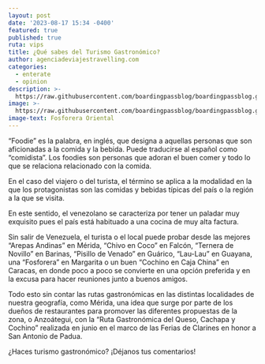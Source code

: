```yaml
---
layout: post
date: '2023-08-17 15:34 -0400'
featured: true
published: true
ruta: vips
title: ¿Qué sabes del Turismo Gastronómico?
author: agenciadeviajestravelling.com
categories:
  - enterate
  - opinion
description: >-
  https://raw.githubusercontent.com/boardingpassblog/boardingpassblog.github.io/c0c05f446a559e99d01841051583bc8ea6633d1f/assets/images/fosforera-bp.jpg
image: >-
  https://raw.githubusercontent.com/boardingpassblog/boardingpassblog.github.io/c0c05f446a559e99d01841051583bc8ea6633d1f/assets/images/fosforera-bp.jpg
image-text: Fosforera Oriental
---
```


“Foodie” es la palabra, en inglés, que designa a aquellas personas que son aficionadas a la comida y la bebida. Puede traducirse al español como “comidista”. Los foodies son personas que adoran el buen comer y todo lo que se relaciona relacionado con la comida.


En el caso del viajero o del turista, el término se aplica a la modalidad en la que los protagonistas son las comidas y bebidas típicas del país o la región a la que se visita. 


En este sentido, el venezolano se caracteriza por tener un paladar muy exquisito pues  el país está habituado a una cocina de muy alta factura.


Sin salir de Venezuela, el turista  o el local puede probar desde las mejores “Arepas Andinas” en Mérida, “Chivo en Coco” en Falcón, “Ternera de Novillo” en Barinas, “Pisillo de Venado” en Guárico, “Lau-Lau” en Guayana, una “Fosforera” en Margarita o un buen “Cochino en Caja China” en Caracas, en donde poco a poco se convierte en una opción preferida y en la excusa para hacer reuniones junto a buenos amigos. 


Todo esto sin contar las rutas gastronómicas en las distintas localidades de nuestra geografía, como Mérida, una idea que surge por parte de los dueños de restaurantes para promover las diferentes propuestas de la zona, o Anzoátegui, con la “Ruta Gastronómica del Queso, Cachapa y Cochino” realizada en junio en el marco de las Ferias de Clarines en honor a San Antonio de Padua. 

¿Haces turismo gastronómico? ¡Déjanos tus comentarios!
